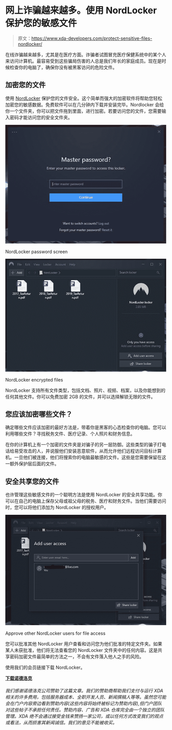 # 网上诈骗越来越多。使用 NordLocker 保护您的敏感文件

> 原文：<https://www.xda-developers.com/protect-sensitive-files-nordlocker/>

在线诈骗越来越多，尤其是在医疗方面。诈骗者试图冒充医疗保健系统中的某个人来访问计算机。最容易受到这些骗局伤害的人总是我们年长的家庭成员。现在是时候检查你的电脑了，确保你没有被黑客访问的危险文件。

## 加密您的文件

使用 [NordLocker](http://nordlocker.net/xdadevelopers) 保护您的文件安全。这个简单而强大的加密软件将帮助您轻松加密您的敏感数据。免费软件可以在几分钟内下载并安装完毕。Nordlocker 会给你一个文件夹，你可以把文件拖到里面，进行加密。若要访问您的文件，您需要输入密码才能访问您的安全文件夹。

 <picture>![](img/dc52364efdc968e2b53e68731247d716.png)</picture> 

NordLocker password screen

 <picture>![](img/fafa11c308e5582ae0f65a391771e20c.png)</picture> 

NordLocker encrypted files

NordLocker 支持所有文件类型，包括文档、照片、视频、档案，以及你能想到的任何其他文件。你可以免费加密 2GB 的文件，并可以选择解锁无限的文件。

## 您应该加密哪些文件？

确定哪些文件应该加密的最好方法是，带着你是黑客的心态检查你的电脑。您可以利用哪些文件？寻找税务文件、医疗记录、个人照片和财务信息。

在你的计算机上有一个加密的文件夹是对骗子的另一层防御。这些类型的骗子打电话给易受攻击的人，并说服他们安装恶意软件，从而允许他们远程访问目标计算机。一旦他们被连接，他们将搜索你的电脑最敏感的文件。这些是您需要保留在这一额外保护层后面的文件。

## 安全共享您的文件

也许管理这些敏感文件的一个聪明方法是使用 NordLocker 的安全共享功能。你可以在自己的电脑上保存父母或祖父母的税务、医疗和财务文件。当他们需要访问时，您可以将他们添加为 NordLocker 的授权用户。

 <picture>![](img/77b7009a50f9d400450070b56933794f.png)</picture> 

Approve other NordLocker users for file access

您可以批准其他 NordLocker 用户查看和访问您为他们批准的特定文件夹。如果某人未获批准，他们将无法查看您的 NordLocker 文件夹中的任何内容。这是共享密码加密文件最简单的方法之一，不会有文件落入他人之手的风险。

使用我们的会员链接下载 NordLocker。

[**下载诺德洛克**](http://nordlocker.net/xdadevelopers)

###### 我们感谢诺德洛克公司赞助了这篇文章。我们的赞助商帮助我们支付与运行 XDA 相关的许多费用，包括服务器成本、全职开发人员、新闻撰稿人等等。虽然您可能会在门户内容旁边看到赞助内容(这些内容将始终被标记为赞助内容),但门户团队对这些帖子不承担任何责任。赞助内容、广告和 XDA 仓库完全由一个独立的团队管理。XDA 绝不会通过接受金钱来赞扬一家公司，或以任何方式改变我们的观点或看法，从而损害其新闻诚信。我们的意见不能被收买。